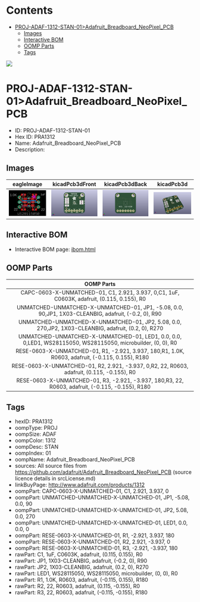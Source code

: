 



Contents
========

* [PROJ-ADAF-1312-STAN-01>Adafruit_Breadboard_NeoPixel_PCB](#proj-adaf-1312-stan-01adafruit_breadboard_neopixel_pcb)
	* [Images](#images)
	* [Interactive BOM](#interactive-bom)
	* [OOMP Parts](#oomp-parts)
	* [Tags](#tags)
  
![][im]
# PROJ-ADAF-1312-STAN-01>Adafruit_Breadboard_NeoPixel_PCB

- ID: PROJ-ADAF-1312-STAN-01
- Hex ID: PRA1312
- Name: Adafruit_Breadboard_NeoPixel_PCB
- Description: 

## Images
  
  

|eagleImage|kicadPcb3dFront|kicadPcb3dBack|kicadPcb3d|
| :---: | :---: | :---: | :---: |
|[![eagleImage](eagleImage_140.png)](eagleImage_600.png)|[![kicadPcb3dFront](kicadPcb3dFront_140.png)](kicadPcb3dFront_600.png)|[![kicadPcb3dBack](kicadPcb3dBack_140.png)](kicadPcb3dBack_600.png)|[![kicadPcb3d](kicadPcb3d_140.png)](kicadPcb3d_600.png)|

## Interactive BOM

- Interactive BOM page: [ibom.html](kicad/bom/ibom.html)

## OOMP Parts
  

|OOMP Parts|
| :---: |
|CAPC-0603-X-UNMATCHED-01, C1, 2.921, 3.937, 0,C1, 1uF, C0603K, adafruit, (0.115, 0.155), R0|
|UNMATCHED-UNMATCHED-X-UNMATCHED-01, JP1, -5.08, 0.0, 90,JP1, 1X03-CLEANBIG, adafruit, (-0.2, 0), R90|
|UNMATCHED-UNMATCHED-X-UNMATCHED-01, JP2, 5.08, 0.0, 270,JP2, 1X03-CLEANBIG, adafruit, (0.2, 0), R270|
|UNMATCHED-UNMATCHED-X-UNMATCHED-01, LED1, 0.0, 0.0, 0,LED1, WS28115050, WS28115050, microbuilder, (0, 0), R0|
|RESE-0603-X-UNMATCHED-01, R1, -2.921, 3.937, 180,R1, 1.0K, R0603, adafruit, (-0.115, 0.155), R180|
|RESE-0603-X-UNMATCHED-01, R2, 2.921, -3.937, 0,R2, 22, R0603, adafruit, (0.115, -0.155), R0|
|RESE-0603-X-UNMATCHED-01, R3, -2.921, -3.937, 180,R3, 22, R0603, adafruit, (-0.115, -0.155), R180|

## Tags

- hexID: PRA1312
- oompType: PROJ
- oompSize: ADAF
- oompColor: 1312
- oompDesc: STAN
- oompIndex: 01
- oompName: Adafruit_Breadboard_NeoPixel_PCB
- sources: All source files from https://github.com/adafruit/Adafruit_Breadboard_NeoPixel_PCB (source licence details in srcLicense.md)
- linkBuyPage: http://www.adafruit.com/products/1312
- oompPart: CAPC-0603-X-UNMATCHED-01, C1, 2.921, 3.937, 0
- oompPart: UNMATCHED-UNMATCHED-X-UNMATCHED-01, JP1, -5.08, 0.0, 90
- oompPart: UNMATCHED-UNMATCHED-X-UNMATCHED-01, JP2, 5.08, 0.0, 270
- oompPart: UNMATCHED-UNMATCHED-X-UNMATCHED-01, LED1, 0.0, 0.0, 0
- oompPart: RESE-0603-X-UNMATCHED-01, R1, -2.921, 3.937, 180
- oompPart: RESE-0603-X-UNMATCHED-01, R2, 2.921, -3.937, 0
- oompPart: RESE-0603-X-UNMATCHED-01, R3, -2.921, -3.937, 180
- rawPart: C1, 1uF, C0603K, adafruit, (0.115, 0.155), R0
- rawPart: JP1, 1X03-CLEANBIG, adafruit, (-0.2, 0), R90
- rawPart: JP2, 1X03-CLEANBIG, adafruit, (0.2, 0), R270
- rawPart: LED1, WS28115050, WS28115050, microbuilder, (0, 0), R0
- rawPart: R1, 1.0K, R0603, adafruit, (-0.115, 0.155), R180
- rawPart: R2, 22, R0603, adafruit, (0.115, -0.155), R0
- rawPart: R3, 22, R0603, adafruit, (-0.115, -0.155), R180



[im]: kicadPcb3d_450.png
